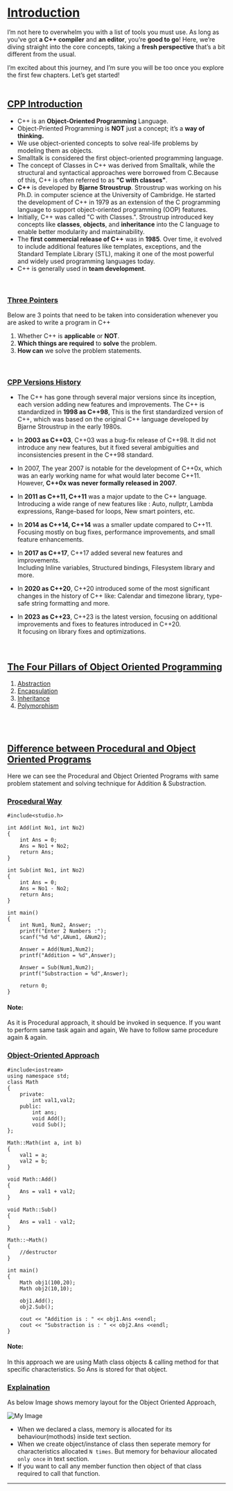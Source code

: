 # [Introduction](#Introduction)
I’m not here to overwhelm you with a list of tools you must use. As long as you’ve got **a C++ compiler** and **an editor**, you’re **good to go**! Here, we’re diving straight into the core concepts, taking a **fresh perspective** that’s a bit different from the usual.<br>

I’m excited about this journey, and I’m sure you will be too once you explore the first few chapters. Let’s get started!
<br>
<br>

## [CPP Introduction](#CPP-Introduction)
 - C++ is an **Object-Oriented Programming** Language.<br>
 - Object-Priented Programming is **NOT** just a concept; it’s a **way of thinking.**<br>
 - We use object-oriented concepts to solve real-life problems by modeling them as objects.<br>
 - Smalltalk is considered the first object-oriented programming language.<br>
 - The concept of Classes in C++ was derived from Smalltalk, while the structural and syntactical approaches were borrowed from C.Because of this, C++ is often referred to as **"C with classes"**.<br>
 - **C++** is developed by **Bjarne Stroustrup**. Stroustrup was working on his Ph.D. in computer science at the University of Cambridge. He started the development of C++ in 1979 as an extension of the C programming language to support object-oriented programming (OOP) features.<br>
 - Initially, C++ was called "C with Classes.". Stroustrup introduced key concepts like **classes**, **objects**, and **inheritance** into the C language to enable better modularity and maintainability.<br>
 - The **first commercial release of C++** was in **1985**. Over time, it evolved to include additional features like templates, exceptions, and the Standard Template Library (STL), making it one of the most powerful and widely used programming languages today.<br>
 - C++ is generally used in **team development**.
 <br>

### [Three Pointers](#three-pointers)
Below are 3 points that need to be taken into consideration whenever you are asked to write a program in C++
1. Whether C++ is **applicable** or **NOT**.
2. **Which things are required** to **solve** the problem.
3. **How can** we solve the problem statements.
<br>

### [CPP Versions History](#cpp-versions-history)
- The C++ has gone through several major versions since its inception, each version adding new features and improvements. The C++ is standardized in **1998 as C++98**, This is the first standardized version of C++, which was based on the original C++ language developed by Bjarne Stroustrup in the early 1980s.

 - In **2003 as C++03**, C++03 was a bug-fix release of C++98. It did not introduce any new features, but it fixed several ambiguities and inconsistencies present in the C++98 standard.

 - In 2007, The year 2007 is notable for the development of C++0x, which was an early working name for what would later become C++11. However, **C++0x was never formally released in 2007**.

 - In **2011 as C++11, C++11** was a major update to the C++ language. Introducing a wide range of new features like : Auto, nullptr, Lambda expressions, Range-based for loops, New smart pointers, etc.

 - In **2014 as C++14, C++14** was a smaller update compared to C++11. Focusing mostly on bug fixes, performance improvements, and small feature enhancements.

 - In **2017 as C++17**, C++17 added several new features and improvements.<br>
 Including Inline variables, Structured bindings, Filesystem library and more.

 - In **2020 as C++20**, C++20 introduced some of the most significant changes in the history of C++ like: Calendar and timezone library, type-safe string formatting and more.

 - In **2023 as C++23**, C++23 is the latest version, focusing on additional improvements and fixes to features introduced in C++20.<br>
 It focusing on library fixes and optimizations.
<br>

 ## [The Four Pillars of Object Oriented Programming](#the-four-pillars-of-object-oriented-programming)
 1. [Abstraction](https://github.com/ingaleshubhankar/CPP-HANDBOOK/blob/main/Introduction/AbstractionReadMe.md)
 2. [Encapsulation](https://github.com/ingaleshubhankar/CPP-HANDBOOK/blob/main/Introduction/EncapsulationReadMe.md)
 3. [Inheritance](https://github.com/ingaleshubhankar/CPP-HANDBOOK/blob/main/Introduction/InheritanceReadMe.md)
 4. [Polymorphism](https://github.com/ingaleshubhankar/CPP-HANDBOOK/blob/main/Introduction/PolymorphismReadMe.md)
<br> 
<br>


## [Difference between Procedural and Object Oriented Programs](#difference-between-procedural-and-object-oriented-programs)
Here we can see the Procedural and Object Oriented Programs with same problem statement and solving technique for Addition & Substraction.

### [Procedural Way](#Procedural-Way)
```
#include<studio.h>

int Add(int No1, int No2)
{
	int Ans = 0;
	Ans = No1 + No2;
	return Ans;
}

int Sub(int No1, int No2)
{
	int Ans = 0;
	Ans = No1 - No2;
	return Ans;
}

int main()
{
	int Num1, Num2, Answer;
	printf("Enter 2 Numbers :");
	scanf("%d %d",&Num1, &Num2);
	
	Answer = Add(Num1,Num2);
	printf("Addition = %d",Answer);
	
	Answer = Sub(Num1,Num2);
	printf("Substraction = %d",Answer);
	
	return 0;
}
```
#### Note:
As it is Procedural approach, it should be invoked in sequence. If you want to perform same task again and again, We have to follow same procedure again & again.



### [Object-Oriented Approach](#Object-Oriented-Approach)
```
#include<iostream>
using namespace std;
class Math
{
    private:
        int val1,val2;
    public:
        int ans;
        void Add();
        void Sub();
};

Math::Math(int a, int b)
{
    val1 = a;
    val2 = b;
}

void Math::Add()
{
    Ans = val1 + val2;
}

void Math::Sub()
{
    Ans = val1 - val2;
}

Math::~Math()
{
    //destructor
}

int main()
{
    Math obj1(100,20);
    Math obj2(10,10);

    obj1.Add();
    obj2.Sub();

    cout << "Addition is : " << obj1.Ans <<endl;
    cout << "Substraction is : " << obj2.Ans <<endl;
}
```

#### Note:
In this approach we are using Math class objects & calling method for that specific characteristics. So Ans is stored for that object.


### [Explaination](#Explaination)
As below Image shows memory layout for the Object Oriented Approach,

![My Image](https://github.com/ingaleshubhankar/CPP-HANDBOOK/blob/main/Introduction/Code_and_Data_Relation.png)

 - When we declared a class, memory is allocated for its behaviour(mothods) inside text section.
 - When we create object/instance of class then seperate memory for characteristics allocated `N times`. But memory for behaviour allocated `only once` in text section.
  - If you want to call any member function then object of that class required to call that function.

---